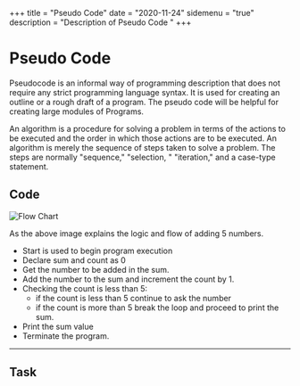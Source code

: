 +++
title = "Pseudo Code"
date = "2020-11-24"
sidemenu = "true"
description = "Description of Pseudo Code "
+++
# Pseudo Code

Pseudocode is an informal way of programming description that does not require any strict programming language syntax. It is used for creating an outline or a rough draft of a program. The pseudo code will be helpful for creating large modules of Programs.

An algorithm is a procedure for solving a problem in terms of the actions to be executed and the order in which those actions are to be executed. An algorithm is merely the sequence of steps taken to solve a problem. The steps are normally "sequence," "selection, " "iteration," and a case-type statement.


## Code

![Flow Chart](/post/hqdefault.jpg) 

As the above image explains the logic and flow of adding 5 numbers.
* Start is used to begin program execution
* Declare sum and count as 0
* Get the number to be added in the sum.
* Add the number to the sum and increment the count by 1.
* Checking the count is less than 5:
	* if the count is less than 5 continue to ask the number
	* if the count is more than 5 break the loop and proceed to print the sum.
* Print the sum value
* Terminate the program.

------

## Task




